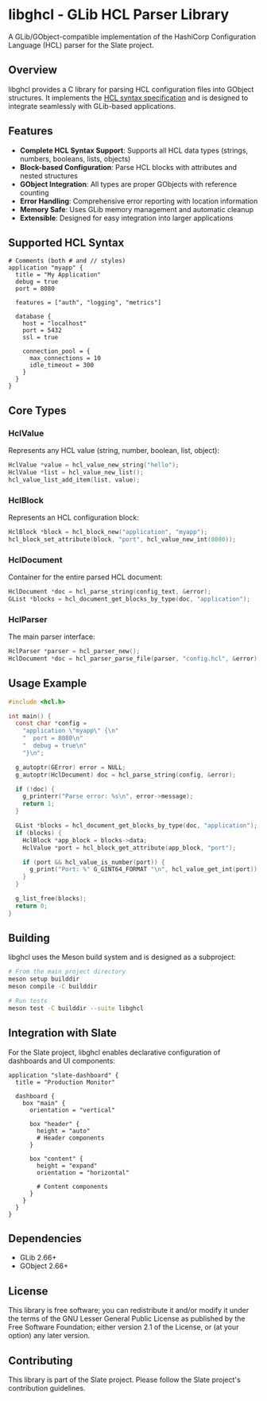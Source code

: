 # libghcl - GLib HCL Parser Library

A GLib/GObject-compatible implementation of the HashiCorp Configuration Language (HCL) parser for the Slate project.

## Overview

libghcl provides a C library for parsing HCL configuration files into GObject structures. It implements the [HCL syntax specification](https://github.com/hashicorp/hcl/blob/main/hclsyntax/spec.md) and is designed to integrate seamlessly with GLib-based applications.

## Features

- **Complete HCL Syntax Support**: Supports all HCL data types (strings, numbers, booleans, lists, objects)
- **Block-based Configuration**: Parse HCL blocks with attributes and nested structures
- **GObject Integration**: All types are proper GObjects with reference counting
- **Error Handling**: Comprehensive error reporting with location information
- **Memory Safe**: Uses GLib memory management and automatic cleanup
- **Extensible**: Designed for easy integration into larger applications

## Supported HCL Syntax

```hcl
# Comments (both # and // styles)
application "myapp" {
  title = "My Application"
  debug = true
  port = 8080

  features = ["auth", "logging", "metrics"]

  database {
    host = "localhost"
    port = 5432
    ssl = true

    connection_pool = {
      max_connections = 10
      idle_timeout = 300
    }
  }
}
```

## Core Types

### HclValue

Represents any HCL value (string, number, boolean, list, object):

```c
HclValue *value = hcl_value_new_string("hello");
HclValue *list = hcl_value_new_list();
hcl_value_list_add_item(list, value);
```

### HclBlock

Represents an HCL configuration block:

```c
HclBlock *block = hcl_block_new("application", "myapp");
hcl_block_set_attribute(block, "port", hcl_value_new_int(8080));
```

### HclDocument

Container for the entire parsed HCL document:

```c
HclDocument *doc = hcl_parse_string(config_text, &error);
GList *blocks = hcl_document_get_blocks_by_type(doc, "application");
```

### HclParser

The main parser interface:

```c
HclParser *parser = hcl_parser_new();
HclDocument *doc = hcl_parser_parse_file(parser, "config.hcl", &error);
```

## Usage Example

```c
#include <hcl.h>

int main() {
  const char *config =
    "application \"myapp\" {\n"
    "  port = 8080\n"
    "  debug = true\n"
    "}\n";

  g_autoptr(GError) error = NULL;
  g_autoptr(HclDocument) doc = hcl_parse_string(config, &error);

  if (!doc) {
    g_printerr("Parse error: %s\n", error->message);
    return 1;
  }

  GList *blocks = hcl_document_get_blocks_by_type(doc, "application");
  if (blocks) {
    HclBlock *app_block = blocks->data;
    HclValue *port = hcl_block_get_attribute(app_block, "port");

    if (port && hcl_value_is_number(port)) {
      g_print("Port: %" G_GINT64_FORMAT "\n", hcl_value_get_int(port));
    }
  }

  g_list_free(blocks);
  return 0;
}
```

## Building

libghcl uses the Meson build system and is designed as a subproject:

```bash
# From the main project directory
meson setup builddir
meson compile -C builddir

# Run tests
meson test -C builddir --suite libghcl
```

## Integration with Slate

For the Slate project, libghcl enables declarative configuration of dashboards and UI components:

```hcl
application "slate-dashboard" {
  title = "Production Monitor"

  dashboard {
    box "main" {
      orientation = "vertical"

      box "header" {
        height = "auto"
        # Header components
      }

      box "content" {
        height = "expand"
        orientation = "horizontal"

        # Content components
      }
    }
  }
}
```

## Dependencies

- GLib 2.66+
- GObject 2.66+

## License

This library is free software; you can redistribute it and/or modify it under the terms of the GNU Lesser General Public License as published by the Free Software Foundation; either version 2.1 of the License, or (at your option) any later version.

## Contributing

This library is part of the Slate project. Please follow the Slate project's contribution guidelines.
